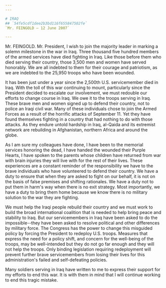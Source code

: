 ```yaml
---
---

# IRAQ
## `54fe5cdf1dee2b3bd116f655847502fe`
`Mr. FEINGOLD — 12 June 2007`

---
```



Mr. FEINGOLD. Mr. President, I wish to join the majority leader in 
marking a solemn milestone in the war in Iraq. Three thousand five 
hundred members of the armed services have died fighting in Iraq. Like 
those before them who died serving their country, those 3,500 men and 
women have served honorably. We are all indebted to them for their 
courage and patriotism, as we are indebted to the 25,950 troops who 
have been wounded.

It has been just under a year since the 2,500th U.S. servicemember 
died in Iraq. With the toll of this war continuing to mount, 
particularly since the President decided to escalate our involvement, 
we must redouble our efforts to change course in Iraq. We owe it to the 
troops serving in Iraq. These brave men and women signed up to defend 
their country, not to police an Iraqi civil war. Many of these 
individuals chose to join the Armed Forces as a result of the horrific 
attacks of September 11. Yet they have found themselves fighting in a 
country that had nothing to do with those attacks. As they endure 
untold hardship in Iraq, al-Qaida and its extremist network are 
rebuilding in Afghanistan, northern Africa and around the globe.

As I am sure my colleagues have done, I have been to the memorial 
services honoring the dead, I have handed the wounded their Purple 
Hearts, I have spoken to the parents whose children have returned from 
war with brain injuries they will live with for the rest of their 
lives. These experiences are a constant reminder of the responsibility 
we have to the brave individuals who have volunteered to defend their 
country. We have a duty to ensure that when they are asked to fight on 
our behalf, it is not on the basis of false premises and shifting 
rationales. We have a duty not to put them in harm's way when there is 
no exit strategy. Most importantly, we have a duty to bring them home 
because we know there is no military solution to the war they are 
fighting.

We must help the Iraqi people rebuild their country and we must work 
to build the broad international coalition that is needed to help bring 
peace and stability to Iraq. But our servicemembers in Iraq have been 
asked to do the impossible--they have been asked to resolve political 
and other differences by military force. The Congress has the power to 
change this misguided policy by forcing the President to redeploy U.S. 
troops. Measures that express the need for a policy shift, and concern 
for the well-being of the troops, may be well-intended but they do not 
go far enough and they will not help the troops. Only binding 
legislation requiring redeployment will prevent further brave 
servicemembers from losing their lives for this administration's failed 
and self-defeating policies.

Many soldiers serving in Iraq have written to me to express their 
support for my efforts to end this war. It is with them in mind that I 
will continue working to end this tragic mistake.
